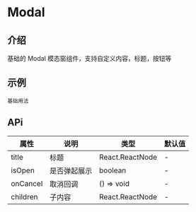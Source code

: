 # Modal

## 介绍

基础的 Modal 模态窗组件，支持自定义内容，标题，按钮等

## 示例

<code src="./demo/base.tsx">基础用法</code>

## APi

| 属性     | 说明         | 类型            | 默认值 |
| -------- | ------------ | --------------- | ------ |
| title    | 标题         | React.ReactNode | -      |
| isOpen   | 是否弹起展示 | boolean         | -      |
| onCancel | 取消回调     | () => void      | -      |
| children | 子内容       | React.ReactNode | -      |
